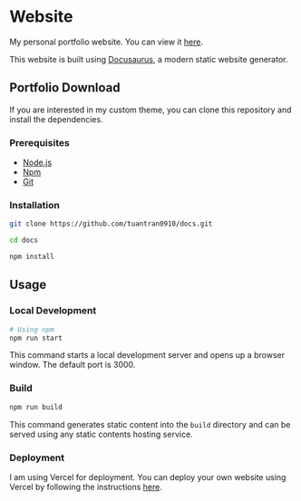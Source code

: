 # Website

My personal portfolio website. You can view it [here](https://www.tuantrann.work/).

This website is built using [Docusaurus](https://docusaurus.io/), a modern static website generator.

## Portfolio Download

If you are interested in my custom theme, you can clone this repository and install the dependencies.

### Prerequisites

- [Node.js](https://nodejs.org/en/)
- [Npm](https://www.npmjs.com/)
- [Git](https://git-scm.com/)

### Installation

```bash
git clone https://github.com/tuantran0910/docs.git

cd docs

npm install
```

## Usage

### Local Development

```bash
# Using npm
npm run start
```

This command starts a local development server and opens up a browser window. The default port is 3000.

### Build

```bash
npm run build
```

This command generates static content into the `build` directory and can be served using any static contents hosting service.

### Deployment

I am using Vercel for deployment. You can deploy your own website using Vercel by following the instructions [here](https://docusaurus.io/docs/deployment).
